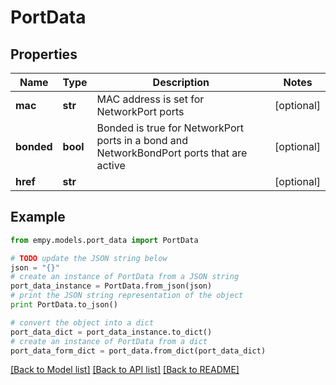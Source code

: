 # PortData


## Properties
Name | Type | Description | Notes
------------ | ------------- | ------------- | -------------
**mac** | **str** | MAC address is set for NetworkPort ports | [optional] 
**bonded** | **bool** | Bonded is true for NetworkPort ports in a bond and NetworkBondPort ports that are active | [optional] 
**href** | **str** |  | [optional] 

## Example

```python
from empy.models.port_data import PortData

# TODO update the JSON string below
json = "{}"
# create an instance of PortData from a JSON string
port_data_instance = PortData.from_json(json)
# print the JSON string representation of the object
print PortData.to_json()

# convert the object into a dict
port_data_dict = port_data_instance.to_dict()
# create an instance of PortData from a dict
port_data_form_dict = port_data.from_dict(port_data_dict)
```
[[Back to Model list]](../README.md#documentation-for-models) [[Back to API list]](../README.md#documentation-for-api-endpoints) [[Back to README]](../README.md)


